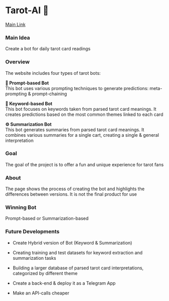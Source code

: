# Tarot-AI 🔮   

[Main Link](https://tarot-ai-prediction.streamlit.app/)

### Main Idea
Create a bot for daily tarot card readings

### Overview    
The website includes four types of tarot bots:

**🤖  Prompt-based Bot**    
This bot uses various prompting techniques to generate predictions: meta-prompting & prompt-chaining    

**👾  Keyword-based Bot**    
This bot focuses on keywords taken from parsed tarot card meanings. It creates predictions based on the most common themes linked to each card   

**⚙️  Summarization Bot**    
This bot generates summaries from parsed tarot card meanings. It combines various summaries for a single cart, creating a single & general interpretation    

### Goal
The goal of the project is to offer a fun and unique experience for tarot fans

### About
The page shows the process of creating the bot and highlights the differences between versions. It is not the final product for use

### Winning Bot
Prompt-based or Summarization-based

### Future Developments
- Create Hybrid version of Bot (Keyword & Summarization)

- Creating training and test datasets for keyword extraction and summarization tasks

- Building a larger database of parsed tarot card interpretations, categorized by different theme

- Create a back-end & deploy it as a Telegram App

- Make an API-calls cheaper
